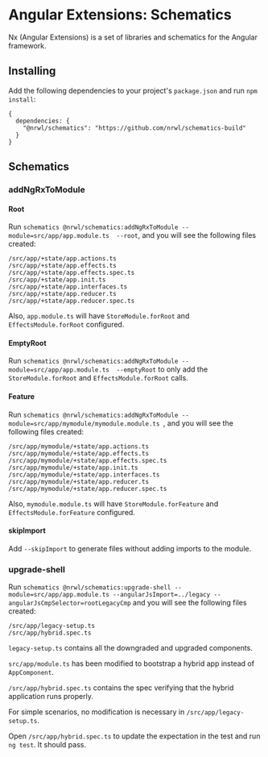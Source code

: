 # Angular Extensions: Schematics

Nx (Angular Extensions) is a set of libraries and schematics for the Angular framework.



## Installing

Add the following dependencies to your project's `package.json` and run `npm install`:

```
{
  dependencies: {
    "@nrwl/schematics": "https://github.com/nrwl/schematics-build"
  }
}
```



## Schematics

### addNgRxToModule

#### Root

Run `schematics @nrwl/schematics:addNgRxToModule --module=src/app/app.module.ts  --root`, and you will see the following files created:

```
/src/app/+state/app.actions.ts
/src/app/+state/app.effects.ts
/src/app/+state/app.effects.spec.ts
/src/app/+state/app.init.ts
/src/app/+state/app.interfaces.ts
/src/app/+state/app.reducer.ts
/src/app/+state/app.reducer.spec.ts
```

Also, `app.module.ts` will have `StoreModule.forRoot` and `EffectsModule.forRoot` configured.

#### EmptyRoot

Run `schematics @nrwl/schematics:addNgRxToModule --module=src/app/app.module.ts  --emptyRoot` to only add the `StoreModule.forRoot` and `EffectsModule.forRoot` calls.

#### Feature

Run `schematics @nrwl/schematics:addNgRxToModule --module=src/app/mymodule/mymodule.module.ts `, and you will see the following files created:

```
/src/app/mymodule/+state/app.actions.ts
/src/app/mymodule/+state/app.effects.ts
/src/app/mymodule/+state/app.effects.spec.ts
/src/app/mymodule/+state/app.init.ts
/src/app/mymodule/+state/app.interfaces.ts
/src/app/mymodule/+state/app.reducer.ts
/src/app/mymodule/+state/app.reducer.spec.ts
```

Also, `mymodule.module.ts` will have `StoreModule.forFeature` and `EffectsModule.forFeature` configured.

#### skipImport

Add `--skipImport` to generate files without adding imports to the module.



### upgrade-shell

Run `schematics @nrwl/schematics:upgrade-shell --module=src/app/app.module.ts --angularJsImport=../legacy --angularJsCmpSelector=rootLegacyCmp` and you will see the following files created:

```
/src/app/legacy-setup.ts
/src/app/hybrid.spec.ts
```

`legacy-setup.ts` contains all the downgraded and upgraded components.

`src/app/module.ts` has been modified to bootstrap a hybrid app instead of `AppComponent`.

`/src/app/hybrid.spec.ts` contains the spec verifying that the hybrid application runs properly.

For simple scenarios, no modification is necessary in `/src/app/legacy-setup.ts`.

Open `/src/app/hybrid.spec.ts` to update the expectation in the test and run `ng test`. It should pass.
